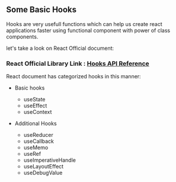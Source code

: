 ## Some Basic Hooks
Hooks are very usefull functions which can help us create react applications faster using functional component with power of class components.

let's take a look on React Official document:


### React Official Library Link : [Hooks API Reference](https://reactjs.org/docs/hooks-reference.html)

React document has categorized hooks in this manner:

- Basic hooks
    - useState
    - useEffect
    - useContext

- Additional Hooks
    - useReducer
    - useCallback
    - useMemo
    - useRef
    - useImperativeHandle
    - useLayoutEffect
    - useDebugValue
